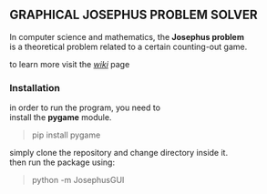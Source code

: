 ## GRAPHICAL JOSEPHUS PROBLEM SOLVER
In computer science and mathematics, the **Josephus problem**  
is a theoretical problem related to a certain counting-out game.

to learn more visit the [_wiki_](https://en.wikipedia.org/wiki/Josephus_problem) page

### Installation
in order to run the program, you need to  
install the **pygame** module.  
> pip install pygame

simply clone the repository and change directory inside it.  
then run the package using:
> python -m JosephusGUI
